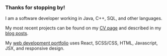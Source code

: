 ### Thanks for stopping by!

I am a software developer working in Java, C++, SQL, and other languages.   

My most recent projects can be found on my [CV page](https://anngineer.com/) and described in my [blog posts](https://anngineer.substack.com/). 

My [web development portfolio](https://annbridge.com/) uses React, SCSS/CSS, HTML, Javascript, JSX, and responsive design. 


<!--
**Anngineer/Anngineer** is a ✨ _special_ ✨ repository because its `README.md` (this file) appears on your GitHub profile.

Here are some ideas to get you started:

- 🔭 I’m currently working on ...
- 🌱 I’m currently learning ...
- 👯 I’m looking to collaborate on ...
- 🤔 I’m looking for help with ...
- 💬 Ask me about ...
- 📫 How to reach me: ...
- 😄 Pronouns: ...
- ⚡ Fun fact: ...
-->
